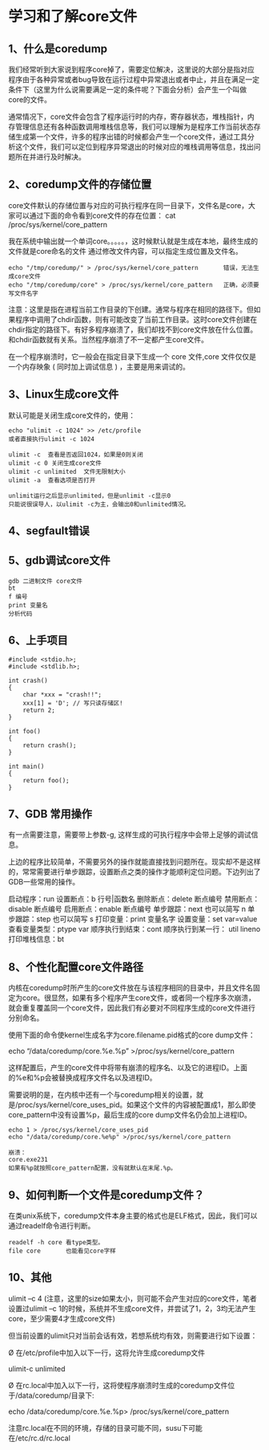 # 学习和了解core文件

## 1、什么是coredump
我们经常听到大家说到程序core掉了，需要定位解决，这里说的大部分是指对应程序由于各种异常或者bug导致在运行过程中异常退出或者中止，并且在满足一定条件下（这里为什么说需要满足一定的条件呢？下面会分析）会产生一个叫做core的文件。

通常情况下，core文件会包含了程序运行时的内存，寄存器状态，堆栈指针，内存管理信息还有各种函数调用堆栈信息等，我们可以理解为是程序工作当前状态存储生成第一个文件，许多的程序出错的时候都会产生一个core文件，通过工具分析这个文件，我们可以定位到程序异常退出的时候对应的堆栈调用等信息，找出问题所在并进行及时解决。

## 2、coredump文件的存储位置
core文件默认的存储位置与对应的可执行程序在同一目录下，文件名是core，大家可以通过下面的命令看到core文件的存在位置： cat  /proc/sys/kernel/core_pattern

我在系统中输出就一个单词core。。。。。，这时候默认就是生成在本地，最终生成的文件就是core命名的文件
通过修改文件内容，可以指定生成位置及文件名。
```
echo "/tmp/coredump/" > /proc/sys/kernel/core_pattern	    错误，无法生成core文件
echo "/tmp/coredump/core" > /proc/sys/kernel/core_pattern   正确，必须要写文件名字

```


注意：这里是指在进程当前工作目录的下创建。通常与程序在相同的路径下。但如果程序中调用了chdir函数，则有可能改变了当前工作目录。这时core文件创建在chdir指定的路径下。有好多程序崩溃了，我们却找不到core文件放在什么位置。和chdir函数就有关系。当然程序崩溃了不一定都产生core文件。

在一个程序崩溃时，它一般会在指定目录下生成一个 core 文件,core 文件仅仅是一个内存映象 ( 同时加上调试信息 ) ，主要是用来调试的。

## 3、Linux生成core文件
默认可能是关闭生成core文件的，使用：
```
echo "ulimit -c 1024" >> /etc/profile
或者直接执行ulimit -c 1024

ulimit -c  查看是否返回1024，如果是0则关闭
ulimit -c 0 关闭生成core文件
ulimit -c unlimited  文件无限制大小
ulimit -a  查看选项是否打开

unlimit运行之后显示unlimited，但是unlimit -c显示0
只能说很误导人，以ulimit -c为主，会输出0和unlimited情况。
```

## 4、segfault错误




## 5、gdb调试core文件
```
gdb 二进制文件 core文件
bt
f 编号
print 变量名
分析代码
```

## 6、上手项目
```
#include <stdio.h>;
#include <stdlib.h>;
 
int crash()
{
	char *xxx = "crash!!";
	xxx[1] = 'D'; // 写只读存储区!
	return 2;
}

int foo()
{
	return crash();
}

int main()
{
	return foo();
}
```

## 7、GDB 常用操作
有一点需要注意，需要带上参数-g, 这样生成的可执行程序中会带上足够的调试信息。

上边的程序比较简单，不需要另外的操作就能直接找到问题所在。现实却不是这样的，常常需要进行单步跟踪，设置断点之类的操作才能顺利定位问题。下边列出了GDB一些常用的操作。

启动程序：run
设置断点：b 行号|函数名
删除断点：delete 断点编号
禁用断点：disable 断点编号
启用断点：enable 断点编号
单步跟踪：next 也可以简写 n
单步跟踪：step 也可以简写 s
打印变量：print 变量名字
设置变量：set var=value
查看变量类型：ptype var
顺序执行到结束：cont
顺序执行到某一行： util lineno
打印堆栈信息：bt

## 8、个性化配置core文件路径
内核在coredump时所产生的core文件放在与该程序相同的目录中，并且文件名固定为core。很显然，如果有多个程序产生core文件，或者同一个程序多次崩溃，就会重复覆盖同一个core文件，因此我们有必要对不同程序生成的core文件进行分别命名。

使用下面的命令使kernel生成名字为core.filename.pid格式的core dump文件：

echo “/data/coredump/core.%e.%p” >/proc/sys/kernel/core_pattern

这样配置后，产生的core文件中将带有崩溃的程序名、以及它的进程ID。上面的%e和%p会被替换成程序文件名以及进程ID。

需要说明的是，在内核中还有一个与coredump相关的设置，就是/proc/sys/kernel/core_uses_pid。如果这个文件的内容被配置成1，那么即使core_pattern中没有设置%p，最后生成的core dump文件名仍会加上进程ID。

```
echo 1 > /proc/sys/kernel/core_uses_pid
echo "/data/coredump/core.%e%p" >/proc/sys/kernel/core_pattern

崩溃：
core.exe231
如果有%p就按照core_pattern配置，没有就默认在末尾.%p。
```

## 9、如何判断一个文件是coredump文件？
在类unix系统下，coredump文件本身主要的格式也是ELF格式，因此，我们可以通过readelf命令进行判断。
```
readelf -h core 看type类型。
file core       也能看见core字样
```

## 10、其他
ulimit –c 4  (注意，这里的size如果太小，则可能不会产生对应的core文件，笔者设置过ulimit –c 1的时候，系统并不生成core文件，并尝试了1，2，3均无法产生core，至少需要4才生成core文件)

但当前设置的ulimit只对当前会话有效，若想系统均有效，则需要进行如下设置：

Ø  在/etc/profile中加入以下一行，这将允许生成coredump文件

ulimit-c unlimited

Ø  在rc.local中加入以下一行，这将使程序崩溃时生成的coredump文件位于/data/coredump/目录下:

echo /data/coredump/core.%e.%p> /proc/sys/kernel/core_pattern 

注意rc.local在不同的环境，存储的目录可能不同，susu下可能在/etc/rc.d/rc.local














